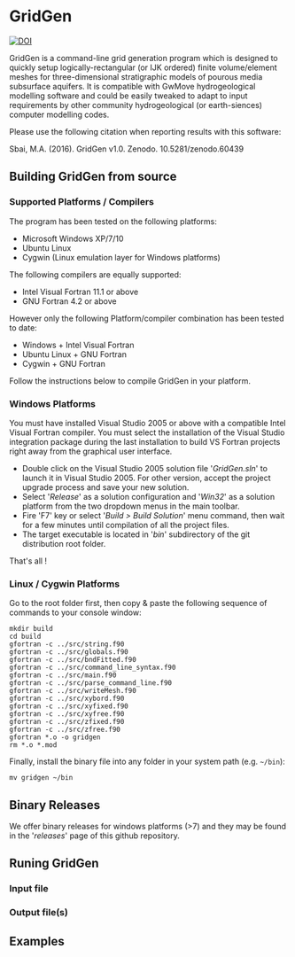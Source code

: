 # GridGen
[![DOI](https://zenodo.org/badge/23898/Sbai7/GridGen.svg)](https://zenodo.org/badge/latestdoi/23898/Sbai7/GridGen)

GridGen is a command-line grid generation program which is designed to quickly setup logically-rectangular (or IJK ordered) finite volume/element meshes for three-dimensional stratigraphic models of pourous media subsurface aquifers. It is compatible with GwMove hydrogeological modelling software and could be easily tweaked to adapt to input requirements by other community hydrogeological (or earth-siences) computer modelling codes. 

Please use the following citation when reporting results with this software:

Sbai, M.A. (2016). GridGen v1.0. Zenodo. 10.5281/zenodo.60439 

## Building GridGen from source 

### Supported Platforms / Compilers 
The program has been tested on the following platforms:
- Microsoft Windows XP/7/10 
- Ubuntu Linux 
- Cygwin (Linux emulation layer for Windows platforms)

The following compilers are equally supported: 
- Intel Visual Fortran 11.1 or above 
- GNU Fortran 4.2 or above 

However only the following Platform/compiler combination has been tested to date:
- Windows + Intel Visual Fortran 
- Ubuntu Linux + GNU Fortran
- Cygwin + GNU Fortran 

Follow the instructions below to compile GridGen in your platform.

### Windows Platforms 
You must have installed Visual Studio 2005 or above with a compatible Intel Visual Fortran compiler. You must select the installation of the Visual Studio integration package during the last installation to build VS Fortran projects right away from the graphical user interface. 
- Double click on the Visual Studio 2005 solution file '*GridGen.sln*' to launch it in Visual Studio 2005. For other version, accept the project upgrade process and save your new solution.
- Select '*Release*' as a solution configuration and '*Win32*' as a solution platform from the two dropdown menus in the main toolbar. 
- Fire 'F7' key or select '*Build > Build Solution*' menu command, then wait for a few minutes until compilation of all the project files. 
- The target executable is located in '*bin*' subdirectory of the git distribution root folder. 

That's all !

### Linux / Cygwin Platforms 
Go to the root folder first, then copy & paste the following sequence of commands to your console window:

```
mkdir build 
cd build
gfortran -c ../src/string.f90 
gfortran -c ../src/globals.f90
gfortran -c ../src/bndFitted.f90
gfortran -c ../src/command_line_syntax.f90
gfortran -c ../src/main.f90
gfortran -c ../src/parse_command_line.f90
gfortran -c ../src/writeMesh.f90
gfortran -c ../src/xybord.f90
gfortran -c ../src/xyfixed.f90
gfortran -c ../src/xyfree.f90
gfortran -c ../src/zfixed.f90
gfortran -c ../src/zfree.f90
gfortran *.o -o gridgen
rm *.o *.mod 
```

Finally, install the binary file into any folder in your system path (e.g. ``` ~/bin ```):

```
mv gridgen ~/bin 
```

## Binary Releases
We offer binary releases for windows platforms (>7) and they may be found in the '*releases*' page of this github repository. 

## Runing GridGen 

### Input file 

### Output file(s) 

## Examples 
